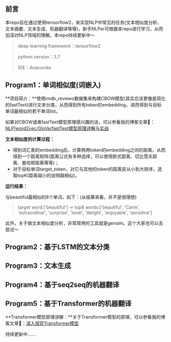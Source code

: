 ## 前言

本repo旨在通过使用tensorflow2，来实现NLP中常见的任务(文本相似度分析、文本摘要、文本生成、机器翻译等等)，新手NLPer可根据本repo进行学习，从而加深对NLP领域的理解。本repo持续更新中～

> deep learning framework：tensorflow2
>
> python version：3.7
>
> IDE：Anaconda

## Program1：单词相似度(词嵌入)

**项目简介：**使用imdb_reviews数据集来构建CBOW模型(其实应该更像是简化的fastText)进行文本分类，从而得到所有token的embedding，进而得到与目标单词最相似的若干单词list。

如果对CBOW或者fastText模型原理感兴趣的话，可以参看我的博客文章🤩：[NLP|word2vec/GloVe/fastText模型原理详解与实战](https://codewithzichao.github.io/2020/02/29/NLP-word2vec-GloVe-fastText模型原理详解/)

**文本相似度的计算过程：**

* 得到词汇表的embedding后，计算两两token的embedding之间的距离，从而得到一个距离矩阵(距离公式有多种选择，可以使用欧式距离、切比雪夫距离、曼哈顿距离等等)；
* 对于目标单词target_token，对它与其他的token的距离安从小到大排序，选取topK(距离越小的说明越相似)。

**运行结果：** 

与beautiful最相似的8个单词，如下：(从结果来看，并不是很理想)

> target word:['beautiful'] -> top8 words:['beautiful', 'Carre', 'extraordinar', 'surprise', 'lonel', 'delight', 'enjoyable', 'sensitive']

此外，关于做文本相似度分析，非常常用的工具就是gensim。这个大家也可以去尝试～

## Program2：基于LSTM的文本分类





## Program3：文本生成





## Program4：基于seq2seq的机器翻译







## Program5：基于Transformer的机器翻译



**Transformer模型原理讲解：**关于Transformer模型的原理，可以参看我的博客文章🤩：[深入探究Transformer模型](https://codewithzichao.github.io/2020/02/17/NLP｜深入探究Transformer模型/)







持续更新中......